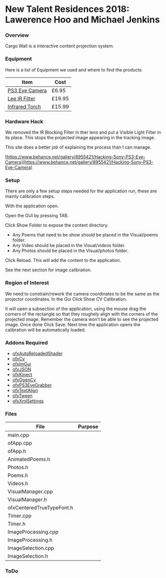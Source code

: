 New Talent Residences 2018: Lawerence Hoo and Michael Jenkins
==

### Overview

Cargo Wall is a interactive content projection system.

### Equipment
Here is a list of Equipment we used and where to find the products. 

Item | Cost 
--- | ---
[PS3 Eye Camera](https://www.amazon.co.uk/Sony-PlayStation-Camera-Eyetoy-packed/dp/B00LME2JGQ/ref=sr_1_1?ie=UTF8&qid=1519318944&sr=8-1&keywords=ps3+camera&dpID=41FcXovv6SL&preST=_SX300_QL70_&dpSrc=srch) | £6.95
[Lee IR Filter](https://www.wexphotovideo.com/lee-87-ir-poly-filter-1010819/) | £19.95
[Infrared Torch](https://www.amazon.co.uk/Torch-850NM-Infrared-Vision-Flashlight/dp/B016ZPH470/ref=cts_sp_2_vtp) | £15.99

### Hardware Hack

We removed the IR Blocking Filter in ther lens and put a Visible Light Filter in its place. This stops the projected image appearing in the tracking image.

This site does a better job of explaining the process than I can manage.

[https://www.behance.net/gallery/8955421/Hacking-Sony-PS3-Eye-Camera](https://www.behance.net/gallery/8955421/Hacking-Sony-PS3-Eye-Camera)

### Setup

There are only a few setup steps needed for the application run, these are mainly calibration steps.

With the application open. 

Open the GUI by pressing TAB.

Click Show Folder to expose the content directory.

- Any Poems that need to be show should be placed in the Visual/poems folder.
- Any Video should be placed in the Visual/videos folder.
- Any Photos should be placed in the Visual/photos folder.

Click Reload. This will add the content to the application.

See the next section for image calibration.

### Region of Interest

We need to constrain/rework the camera coordinates to be the same as the projector coordinates. In the Gui Click Show CV Calibration.

It will open a subsection of the application, using the mouse drag the corners of the rectangle so that they roughely align with the corners of the projected image. Remember the camera won't be able to see the projected image. Once done Click Save. Next time the application opens the calibration will be automatically loaded.

### Addons Required

- [ofxAutoReloadedShader](http://github.com/andreasmuller/ofxAutoReloadedShader)
- [ofxCv](http://github.com/kylemcdonald/ofxCv)
- [ofxImGui](http://github.com/jvcleave/ofxImGui)
- [ofxJSON](http://github.com/jeffcrouse/ofxJSON)
- [ofxKinect]()
- [ofxOpenCv]()
- [ofxPS3EyeGrabber](http://github.com/bakercp/ofxPS3EyeGrabber)
- [ofxTextAlign](http://github.com/nariakiiwatani/ofxTextAlign)
- [ofxTween](http://github.com/arturoc/ofxTween)
- [ofxXmlSettings]()

### Files

File | Purpose
--- | ---
main.cpp |ofApp.cpp |ofApp.h |
AnimatedPoems.h |Photos.h |Poems.h |Videos.h |VisualManager.cpp |VisualManager.h |
ofxCenteredTrueTypeFont.h |Timer.cpp | Timer.h |
ImageProcessing.cpp |ImageProcessing.h |ImageSelection.cpp |ImageSelection.h |

### ToDo